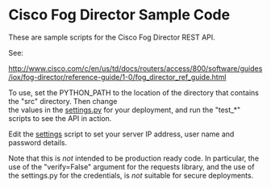# Cisco Fog Director Sample Code

These are sample scripts for the Cisco Fog Director REST API.

See: 

http://www.cisco.com/c/en/us/td/docs/routers/access/800/software/guides/iox/fog-director/reference-guide/1-0/fog_director_ref_guide.html

To use, set the PYTHON_PATH to the location of the directory that contains the "src" directory. Then change  
the values in the [settings.py](test/settings.py) for your deployment, and run the "test_*" scripts to see
the API in action.

Edit the [settings](src/sample/settings.py) script to set your server IP address, user name and password 
details.

Note that this is *not* intended to be production ready code. In particular, the use of the "verify=False"
argument for the requests library, and the use of the settings.py for the credentials, is *not* suitable
for secure deployments. 